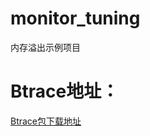 # monitor_tuning
内存溢出示例项目

# Btrace地址：
[Btrace包下载地址](https://github.com/btraceio/btrace/releases/tag/v1.3.11.3)
